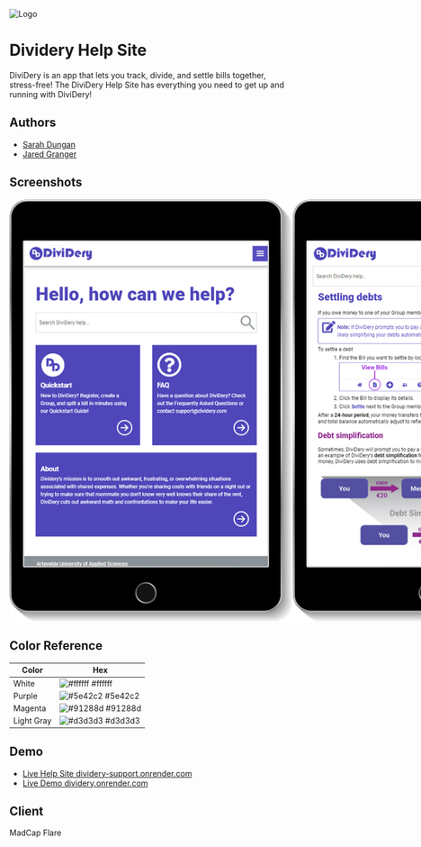 ![Logo](https://dividery.onrender.com/static/media/logo.eb356374.svg)


# Dividery Help Site

DiviDery is an app that lets you track, divide, and settle bills together, stress-free!
The DiviDery Help Site has everything you need to get up and running with DiviDery!


## Authors

- [Sarah Dungan](https://github.com/sdungan)
- [Jared Granger](https://www.linkedin.com/in/jaredagranger/)




## Screenshots

<div style="display: flex">
    <img src="./Content/Resources/Images/Help-Screen-1.png" alt="Support home page screenshot." style="width=250px;"/>
    <img src="./Content/Resources/Images/Help-Screen-2.png" alt="Screenshot of instructions for settling payments and debt simplification."/>
    <img src="./Content/Resources/Images/Help-Screen-3.png" alt="Screenshot of frequently asked questions."/>
</div>

## Color Reference

| Color      | Hex                                                              |
| ---------- | ---------------------------------------------------------------- |
| White      | ![#ffffff](https://via.placeholder.com/10/ffffff?text=+) #ffffff |
| Purple     | ![#5e42c2](https://via.placeholder.com/10/5e42c2?text=+) #5e42c2 |
| Magenta    | ![#91288d](https://via.placeholder.com/10/91288d?text=+) #91288d |
| Light Gray | ![#d3d3d3](https://via.placeholder.com/10/d3d3d3?text=+) #d3d3d3 |



## Demo

- [Live Help Site dividery-support.onrender.com](https://dividery-support.onrender.com/Content/Home.htm)
- [Live Demo dividery.onrender.com](https://dividery.onrender.com)

## Client

MadCap Flare



